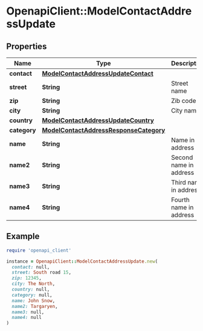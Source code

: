 # OpenapiClient::ModelContactAddressUpdate

## Properties

| Name | Type | Description | Notes |
| ---- | ---- | ----------- | ----- |
| **contact** | [**ModelContactAddressUpdateContact**](ModelContactAddressUpdateContact.md) |  | [optional] |
| **street** | **String** | Street name | [optional] |
| **zip** | **String** | Zib code | [optional] |
| **city** | **String** | City name | [optional] |
| **country** | [**ModelContactAddressUpdateCountry**](ModelContactAddressUpdateCountry.md) |  | [optional] |
| **category** | [**ModelContactAddressResponseCategory**](ModelContactAddressResponseCategory.md) |  | [optional] |
| **name** | **String** | Name in address | [optional] |
| **name2** | **String** | Second name in address | [optional] |
| **name3** | **String** | Third name in address | [optional] |
| **name4** | **String** | Fourth name in address | [optional] |

## Example

```ruby
require 'openapi_client'

instance = OpenapiClient::ModelContactAddressUpdate.new(
  contact: null,
  street: South road 15,
  zip: 12345,
  city: The North,
  country: null,
  category: null,
  name: John Snow,
  name2: Targaryen,
  name3: null,
  name4: null
)
```

